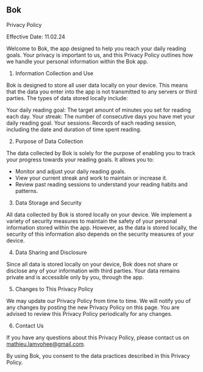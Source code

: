 ## Bok

Privacy Policy

Effective Date: 11.02.24

Welcome to Bok, the app designed to help you reach your daily reading goals. Your privacy is important to us, and this Privacy Policy outlines how we handle your personal information within the Bok app.

1. Information Collection and Use

Bok is designed to store all user data locally on your device. This means that the data you enter into the app is not transmitted to any servers or third parties. The types of data stored locally include:

Your daily reading goal: The target amount of minutes you set for reading each day.
Your streak: The number of consecutive days you have met your daily reading goal.
Your sessions: Records of each reading session, including the date and duration of time spent reading.

2. Purpose of Data Collection

The data collected by Bok is solely for the purpose of enabling you to track your progress towards your reading goals. It allows you to:

- Monitor and adjust your daily reading goals.
- View your current streak and work to maintain or increase it.
- Review past reading sessions to understand your reading habits and patterns.

3. Data Storage and Security

All data collected by Bok is stored locally on your device. We implement a variety of security measures to maintain the safety of your personal information stored within the app. However, as the data is stored locally, the security of this information also depends on the security measures of your device.

4. Data Sharing and Disclosure

Since all data is stored locally on your device, Bok does not share or disclose any of your information with third parties. Your data remains private and is accessible only by you, through the app.

5. Changes to This Privacy Policy

We may update our Privacy Policy from time to time. We will notify you of any changes by posting the new Privacy Policy on this page. You are advised to review this Privacy Policy periodically for any changes.

6. Contact Us

If you have any questions about this Privacy Policy, please contact us on mathieu.lamvohee@gmail.com.

By using Bok, you consent to the data practices described in this Privacy Policy.
